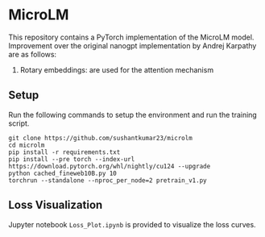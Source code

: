 # MicroLM

This repository contains a PyTorch implementation of the MicroLM model. Improvement over the original nanogpt implementation by Andrej Karpathy are as follows:

1. Rotary embeddings: are used for the attention mechanism

## Setup

Run the following commands to setup the environment and run the training script.

```
git clone https://github.com/sushantkumar23/microlm
cd microlm
pip install -r requirements.txt
pip install --pre torch --index-url https://download.pytorch.org/whl/nightly/cu124 --upgrade
python cached_fineweb10B.py 10
torchrun --standalone --nproc_per_node=2 pretrain_v1.py
```

## Loss Visualization

Jupyter notebook `Loss_Plot.ipynb` is provided to visualize the loss curves.
